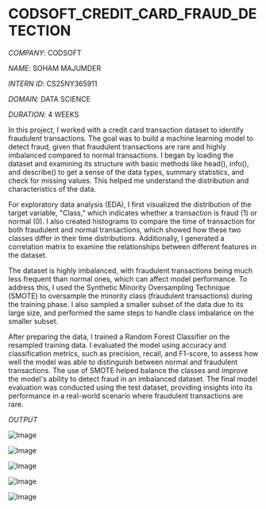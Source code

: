 # CODSOFT_CREDIT_CARD_FRAUD_DETECTION

*COMPANY*: CODSOFT

*NAME*: SOHAM MAJUMDER

*INTERN ID*: CS25NY365911

*DOMAIN*: DATA SCIENCE

*DURATION*: 4 WEEKS

In this project, I worked with a credit card transaction dataset to identify fraudulent transactions. The goal was to build a machine learning model to detect fraud, given that fraudulent transactions are rare and highly imbalanced compared to normal transactions. I began by loading the dataset and examining its structure with basic methods like head(), info(), and describe() to get a sense of the data types, summary statistics, and check for missing values. This helped me understand the distribution and characteristics of the data.

For exploratory data analysis (EDA), I first visualized the distribution of the target variable, "Class," which indicates whether a transaction is fraud (1) or normal (0). I also created histograms to compare the time of transaction for both fraudulent and normal transactions, which showed how these two classes differ in their time distributions. Additionally, I generated a correlation matrix to examine the relationships between different features in the dataset.

The dataset is highly imbalanced, with fraudulent transactions being much less frequent than normal ones, which can affect model performance. To address this, I used the Synthetic Minority Oversampling Technique (SMOTE) to oversample the minority class (fraudulent transactions) during the training phase. I also sampled a smaller subset of the data due to its large size, and performed the same steps to handle class imbalance on the smaller subset.

After preparing the data, I trained a Random Forest Classifier on the resampled training data. I evaluated the model using accuracy and classification metrics, such as precision, recall, and F1-score, to assess how well the model was able to distinguish between normal and fraudulent transactions. The use of SMOTE helped balance the classes and improve the model's ability to detect fraud in an imbalanced dataset. The final model evaluation was conducted using the test dataset, providing insights into its performance in a real-world scenario where fraudulent transactions are rare.


*OUTPUT*

![Image](https://github.com/user-attachments/assets/318ca213-55e2-4db4-9043-2077bcb9ce3a)

![Image](https://github.com/user-attachments/assets/ff1656d4-ffcc-4cfb-aafa-7a9cdb588f9c)

![Image](https://github.com/user-attachments/assets/2feb8872-87be-4354-938d-840486c6bc80)

![Image](https://github.com/user-attachments/assets/239e3ba0-9b60-426f-91ff-d90a4106702b)

![Image](https://github.com/user-attachments/assets/e6426ba6-e5ab-488a-b9ba-6b1b1e0598f8)

